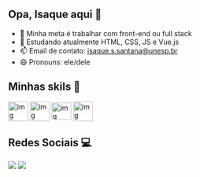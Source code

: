 ## Opa, Isaque aqui 👋

- 🔭 Minha meta é trabalhar com front-end ou full stack
- 🌱 Estudando atualmente HTML, CSS, JS e Vue.js
- 📫 Email de contato: isaque.s.santana@unesp.br
- 😄 Pronouns: ele/dele

## Minhas skils 🧠

<div> 
    <img align="center" alt="img" height="40" width="40" src="https://user-images.githubusercontent.com/102702098/236035674-63df92fb-5a52-4119-a950-8001b6c6cfbd.png">
    <img align="center" alt="img" height="40" width="40" src="https://user-images.githubusercontent.com/102702098/236036053-8c97ea74-31b2-417a-bbea-0dc63c5b3acc.png">
    <img align="center" alt="img" height="35" width="40" src="https://user-images.githubusercontent.com/102702098/236036261-c4117af7-2630-4c32-945e-d525765fe75d.png">
    <img align="center" alt="img" height="40" width="40" src="https://user-images.githubusercontent.com/102702098/236036220-52bbace0-b1e9-4d01-8934-013223f808dd.png">
</div>

## Redes Sociais 💻

<a href="https://www.instagram.com/isaque.css/">
    <img src="https://img.shields.io/badge/Instagram-E4405F?style=for-the-badge&logo=instagram&logoColor=white"></a>
</a>
<a href="[https://www.facebook.com/seu-usuario-do-facebook/](https://www.facebook.com/profile.php?id=100030372639895&locale=pt_BR)">
    <img src="https://img.shields.io/badge/Facebook-1877F2?style=for-the-badge&logo=facebook&logoColor=white">
</a>

